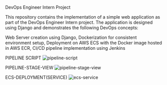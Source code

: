 DevOps Engineer Intern Project

This repository contains the implementation of a simple web application as part of the DevOps Engineer Intern project. The application is designed using Django and demonstrates the following DevOps concepts:

Web Server creation using Django, Dockerization for consistent environment setup, Deployment on AWS ECS with the Docker image hosted in AWS ECR, CI/CD pipeline implementation using Jenkins



PIPELINE SCRIPT
![pipeline-script](https://github.com/user-attachments/assets/be15d184-3600-453f-adb9-3158db7af286)



PIPELINE-STAGE-VIEW
![pipeline-stage-view](https://github.com/user-attachments/assets/a478f8dc-0f05-46e5-902a-5c950e263229)




ECS-DEPLOYMENT(SERVICE)
![ecs-service](https://github.com/user-attachments/assets/3d39894d-c4fb-4934-accf-58d11bfd9780)
